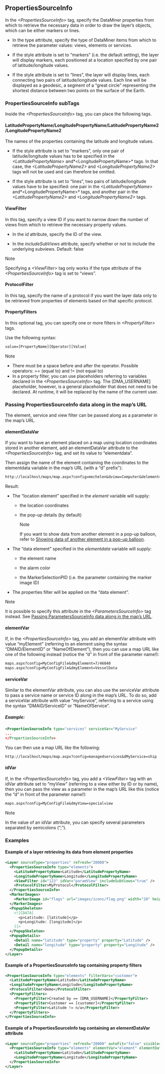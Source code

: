 ## PropertiesSourceInfo

In the *\<PropertiesSourceInfo>* tag, specify the DataMiner properties from which to retrieve the necessary data in order to draw the layer’s objects, which can be either markers or lines.

- In the type attribute, specify the type of DataMiner items from which to retrieve the parameter values: views, elements or services.

- If the style attribute is set to “markers” (i.e. the default setting), the layer will display markers, each positioned at a location specified by one pair of latitude/longitude values.

- If the style attribute is set to “lines”, the layer will display lines, each connecting two pairs of latitude/longitude values. Each line will be displayed as a geodesic, a segment of a “great circle” representing the shortest distance between two points on the surface of the Earth.

### PropertiesSourceInfo subTags

Inside the *\<PropertiesSourceInfo>* tag, you can place the following tags.

#### LatitudePropertyName/LongitudePropertyName/LatitudePropertyName2/Longitude­PropertyName2

The names of the properties containing the latitude and longitude values.

- If the style attribute is set to “markers”, only one pair of latitude/longitude values has to be specified in the *\<LatitudePropertyName>* and*\<LongitudePropertyName>* tags. In that case, the *\<LatitudePropertyName2>* and *\<LongitudePropertyName2>* tags will not be used and can therefore be omitted.

- If the style attribute is set to “lines”, two pairs of latitude/longitude values have to be specified: one pair in the *\<LatitudePropertyName>* and*\<LongitudePropertyName>* tags, and another pair in the *\<LatitudePropertyName2>* and *\<LongitudePropertyName2>* tags.

#### ViewFilter

In this tag, specify a view ID if you want to narrow down the number of views from which to retrieve the necessary property values.

- In the *id* attribute, specify the ID of the view.

- In the *includeSubViews* attribute, specify whether or not to include the underlying subviews. Default: false

> [!NOTE]
> Specifying a *\<ViewFilter>* tag only works if the type attribute of the *\<PropertiesSourceInfo>* tag is set to “views”.

#### ProtocolFilter

In this tag, specify the name of a protocol if you want the layer data only to be retrieved from properties of elements based on that specific protocol.

#### PropertyFilters

In this optional tag, you can specify one or more filters in *\<PropertyFilter>* tags.

Use the following syntax:

```txt
value=[PropertyName][Operator][Value]
```

> [!NOTE]
> -  There must be a space before and after the operator. Possible operators: == (equal to) and != (not equal to)
> -  In a property filter, you can use placeholders referring to variables declared in the *\<PropertiesSourceInfo>* tag. The \[DMA_USERNAME\] placeholder, however, is a general placeholder that does not need to be declared. At runtime, it will be replaced by the name of the current user.

### Passing PropertiesSourceInfo data along in the map’s URL

The element, service and view filter can be passed along as a parameter in the map’s URL.

#### elementDataVar

If you want to have an element placed on a map using location coordinates stored in another element, add an elementDataVar attribute to the *\<PropertiesSourceInfo>* tag, and set its value to “elementdata”.

Then assign the name of the element containing the coordinates to the elementdata variable in the map’s URL (with a “d” prefix”):

```txt
http://localhost/maps/map.aspx?config=mechelen&dview=Computer&delement=LocationElementName&delementdata=DataElementName
```

Result:

- The “location element” specified in the *element* variable will supply:

    - the location coordinates

    - the pop-up details (by default)

        > [!NOTE]
        > If you want to show data from another element in a pop-up balloon, refer to [Showing data of another element in a pop-up balloon](PopupSkeleton_and_PopupDetails.md#showing-data-of-another-element-in-a-pop-up-balloon).

- The “data element” specified in the *elementdata* variable will supply:

    - the element name

    - the alarm color

    - the MarkerSelectionPID (i.e. the parameter containing the marker image ID)

- The properties filter will be applied on the “data element”.

> [!NOTE]
> It is possible to specify this attribute in the *\<ParametersSourceInfo>* tag instead. See [Passing ParametersSourceInfo data along in the map’s URL](ParametersSourceInfo.md#passing-parameterssourceinfo-data-along-in-the-maps-url).

#### elementVar

If, in the *\<PropertiesSourceInfo>* tag, you add an elementVar attribute with value “myElement” (referring to an element using the syntax “DMAID/ElementID” or “NameOfElement”), then you can use a map URL like one of the following instead (notice the “d” in front of the parameter name!):

```txt
maps.aspx?config=MyConfigFile&dmyElement=7/46840
maps.aspx?config=MyConfigFile&dmyElement=VesselData
```

#### serviceVar

Similar to the elementVar attribute, you can also use the serviceVar attribute to pass a service name or service ID along in the map’s URL. To do so, add a serviceVar attribute with value “myService”, referring to a service using the syntax “DMAID/ServiceID” or “NameOfService”.

##### Example:

```xml
<PropertiesSourceInfo type="services" serviceVar="MyService"
...
</PropertiesSourceInfo>
```

You can then use a map URL like the following:

```txt
http://localhost/maps/map.aspx?config=managedservices&dMyService=ship
```

#### idVar

If, in the *\<PropertiesSourceInfo>* tag, you add a *\<ViewFilter>* tag with an idVar attribute set to “myView” (referring to a view either by ID or by name), then you can pass the view as a parameter in the map’s URL like this (notice the “d” in front of the parameter name!):

```txt
maps.aspx?config=MyConfigFile&dmyView=specialview
```

> [!NOTE]
> In the value of an idVar attribute, you can specify several parameters separated by semicolons (”;”).

### Examples

#### Example of a layer retrieving its data from element properties

```xml
<Layer sourceType="properties" refresh="20000">
  <PropertiesSourceInfo type="elements">
    <LatitudePropertyName>Latitude</LatitudePropertyName>
    <LongitudePropertyName>Longitude</LongitudePropertyName>
    <ViewFilter id="123" idVar="paramView" includeSubViews="true" />
    <ProtocolFilter>MyProtocol</ProtocolFilter>
  </PropertiesSourceInfo>
  <MarkerImages>
    <MarkerImage id="flags" url="images/icons/flag.png" width="20" height="32" anchor="0,32" single="false" shadowUrl="images/icons/flag_shadow.png" shadowWidth="37" shadowHeight="32" shadowAnchor="0,32" shapeType="poly"  shape="1,1,1,20,18,20,18,1" />
  </MarkerImages>
  <PopupSkeleton>
    <![CDATA[
      <p>Latitude: [latitude]</p>
      <p>Longitude: [longitude]</p>
    ]]>
  </PopupSkeleton>
  <PopupDetails>
    <Detail name="latitude" type="property" property="Latitude" />
    <Detail name="longitude" type="property" property="Longitude" />
  </PopupDetails>
</Layer>
```

#### Example of a PropertiesSourceInfo tag containing property filters

```xml
<PropertiesSourceInfo type="elements" filterVars="customer">
  <LatitudePropertyName>Latitude</LatitudePropertyName>
  <LongitudePropertyName>Longitude</LongitudePropertyName>
  <ProtocolFilter>Demo</ProtocolFilter>
  <PropertyFilters>
    <PropertyFilter>Created by == [DMA_USERNAME]</PropertyFilter>
    <PropertyFilter>Customer == [customer]</PropertyFilter>
    <PropertyFilter>Latitude != n/a</PropertyFilter>
  </PropertyFilters>
</PropertiesSourceInfo>
```

#### Example of a PropertiesSourceInfo tag containing an elementDataVar attribute

```xml
<Layer sourceType="properties" refresh="20000" autoFit="false" visible="false" allowToggle="true"  name="Properties">
  <PropertiesSourceInfo type="elements" elementVar="element" elementDataVar="elementdata">
    <LatitudePropertyName>Latitude</LatitudePropertyName>
    <LongitudePropertyName>Longitude</LongitudePropertyName>
  </PropertiesSourceInfo>
</Layer>
```
